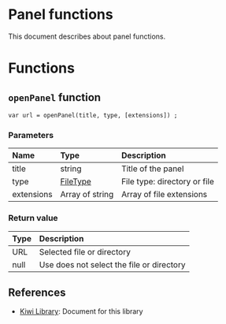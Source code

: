 # Panel functions
This document describes about panel functions.

# Functions
## `openPanel` function
````
var url = openPanel(title, type, [extensions]) ;
````
### Parameters
|Name     |Type     |Description              |
|:---     |:---     |:---                     |
|title    |string   |Title of the panel       |
|type     |[FileType](https://github.com/steelwheels/KiwiScript/blob/master/KiwiLibrary/Document/Enum/FileType.md) |File type: directory or file |
|extensions |Array of string | Array of file extensions |

### Return value
|Type     |Description              |
|:---     |:---                     |
|URL      |Selected file or directory |
|null     |Use does not select the file or directory  |

## References
* [Kiwi Library](https://github.com/steelwheels/KiwiScript/blob/master/KiwiLibrary/Document/Library.md): Document for this library

